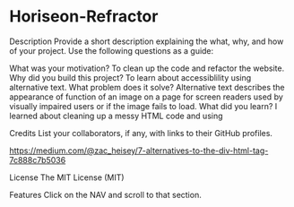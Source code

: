 # Horiseon-Refractor
Description
Provide a short description explaining the what, why, and how of your project. Use the following questions as a guide:

What was your motivation? To clean up the code and refactor the website.
Why did you build this project? To learn about accessiblility using alternative text.
What problem does it solve? Alternative text describes the appearance of function of an image on a page for screen readers used by visually impaired users or if the image fails to load.
What did you learn?
I learned about cleaning up a messy HTML code and using <div>

Credits
List your collaborators, if any, with links to their GitHub profiles.

https://medium.com/@zac_heisey/7-alternatives-to-the-div-html-tag-7c888c7b5036

License 
The MIT License (MIT)

Features
Click on the NAV and scroll to that section.

